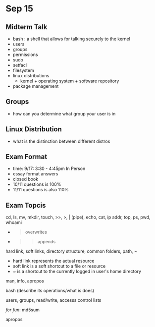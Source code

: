 # Sep 15
## Midterm Talk
- bash                          : a shell that allows for talking securely to the kernel
- users
- groups
- permissions
- sudo
- setfacl
- filesystem
- linux distributions
    - kernel + operating system + software repository
- package management

## Groups
- how can you determine what group your user is in

## Linux Distribution
- what is the distinction between different distros


## Exam Format
- time: 9/17: 3:30 - 4:45pm In Person
- essay format answers
- closed book
- 10/11 questions is 100%
- 11/11 questions is also 110%


## Exam Topcis
cd, ls, mv, mkdir, touch, >>, >, | (pipe), echo, cat, ip addr, top, ps, pwd, whoami
- > overwrites
- >> appends

hard link, soft links, directory structure, common folders, path, ~
- hard link represents the actual resource
- soft link is a soft shortcut to a file or resource
- ~ is a shortcut to the currently logged in user's home directory

man, info, apropos

bash (describe its operations/what is does)

users, groups, read/write, accesss control lists

*for fun*: md5sum

apropos
